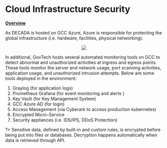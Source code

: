 # Cloud Infrastructure Security

**<u>Overview</u>**

As DECADA is hosted on GCC Azure, Azure is responsible for protecting the global infrastructure (i.e. hardware, facilities, physical networking).

<div align=center>
<img src="./images/security/cloudSecurity.png"/>
</div>

In additional, GovTech hosts several automated monitoring tools on GCC to detect abnormal and unauthorized activities at ingress and egress points. These tools monitor the server and network usage, port scanning activities, application usage, and unauthorized intrusion attempts. Below are some tools deployed in the environment:
1. Graylog (for application logs)
2. Prometheus Grafana (for event monitoring and alerts )
3. Key Vault (for Key Management System)
4. GCC Azure AD (for login)
5. Access Management (via Cyberark to access production kubernetes)
6. Encrypted Micro-Service
7. Security appliances (i.e. IDS/IPS, DDoS Protection)

?> Sensitive data, defined by built-in and custom rules, is encrypted before being put into files or databases. Decryption happens automatically when data is retrieved through API.
